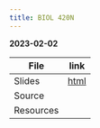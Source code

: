 ```yaml
---
title: BIOL 420N
---
```


**2023-02-02**

| File | link |
| --- | --- |
| Slides | [html](files/2025_biol-420n.html) |
| Source | |
| Resources | |
